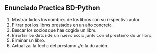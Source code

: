 ## Enunciado Practica BD-Python

1. Mostrar todos los nombres de los libros con su respectivo autor.
2. Filtrar por los libros prestados en un año concreto.
3. Buscar los socios que han cogido un libro.
4. Insertar los datos de un nuevo socio junto con el prestamo de un libro.
5. Eliminar un libro.
6. Actualizar la fecha del prestamo y/o la duración.

